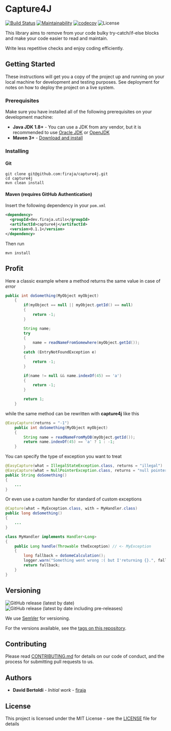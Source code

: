 # Capture4J

[![Build Status](https://travis-ci.org/firaja/capture4j.svg?branch=master)](https://travis-ci.org/firaja/capture4j)
[![Maintainability](https://api.codeclimate.com/v1/badges/6eeea4a9b5c9207ffbea/maintainability)](https://codeclimate.com/github/firaja/capture4j/maintainability)
[![codecov](https://codecov.io/gh/firaja/capture4j/branch/master/graph/badge.svg)](https://codecov.io/gh/firaja/capture4j)
![License](https://img.shields.io/github/license/firaja/capture4j)

This library aims to remove from your code bulky try-catch/if-else blocks and make your code easier to read and maintain.

Write less repetitive checks and enjoy coding efficiently.

## Getting Started
These instructions will get you a copy of the project up and running on your local machine for development and testing purposes. See deployment for notes on how to deploy the project on a live system.

### Prerequisites
Make sure you have installed all of the following prerequisites on your development machine:
 * **Java JDK 1.8+** - You can use a JDK from any vendor, but it is recommended to use 
 [Oracle JDK](https://www.oracle.com/technetwork/java/javase/downloads/index.html) or 
 [OpenJDK](https://openjdk.java.net/install/)
 * **Maven 3+** - [Download and install](https://maven.apache.org/install.html)
 
### Installing

#### Git
```shell script
git clone git@github.com:firaja/capture4j.git
cd capture4j
mvn clean install
```

#### Maven (requires GitHub Authentication)
Insert the following dependency in your `pom.xml`
```xml
<dependency>
  <groupId>dev.firaja.utils</groupId>
  <artifactId>capture4j</artifactId>
  <version>0.1.1</version>
</dependency>
```
Then run
```shell script
mvn install
```

## Profit

Here a classic example where a method returns the same value in case of *error*
```java
public int doSomething(MyObject myObject)
    {
        if(myObject == null || myObject.getId() == null)
        {
            return -1;
        }

        String name;
        try
        {
            name = readNameFromSomewhere(myObject.getId());
        } 
        catch (EntryNotFoundException e)
        {
            return -1;
        }

        if(name != null && name.indexOf(45) == 'a')
        {
            return -1;
        }

        return 1;
    }
```
while the same method can be rewritten with **capture4j** like this
```java
@EasyCapture(returns = "-1")
    public int doSomething(MyObject myObject)
    {
        String name = readNameFromMyDB(myObject.getId());
        return name.indexOf(45) == 'a' ? 1 : -1;
    }
```

You can specify the type of exception you want to treat
```java
@EasyCapture(what = IllegalStateException.class, returns = "illegal")
@EasyCapture(what = NullPointerException.class, returns = "null pointer :(")
public String doSomething()
{
    ...
}
```

Or even use a custom handler for standard of custom exceptions
```java
@Capture(what = MyException.class, with = MyHandler.class)
public long doSomething()
{
    ...
}
```
```java
class MyHandler implements Handler<Long>
{
    public Long handle(Throwable theException) // <- MyException
    {
        long fallback = doSomeCalculation();
        logger.warn("Something went wrong :( but I'returning {}.", fallback, theException);
        return fallback;
    }    
}
```
## Versioning
![GitHub release (latest by date)](https://img.shields.io/github/v/release/firaja/capture4j) ![GitHub release (latest by date including pre-releases)](https://img.shields.io/github/v/release/firaja/capture4j?include_prereleases)

We use [SemVer](http://semver.org/) for versioning. 

For the versions available, see the [tags on this repository](https://github.com/firaja/capture4j/tags).

## Contributing

Please read [CONTRIBUTING.md](CONTRIBUTING.md) for details on our code of conduct, and the process for submitting pull requests to us.

## Authors

* **David Bertoldi** - *Initial work* - [firaja](https://github.com/firaja)

## License

This project is licensed under the MIT License - see the [LICENSE](LICENSE) file for details
